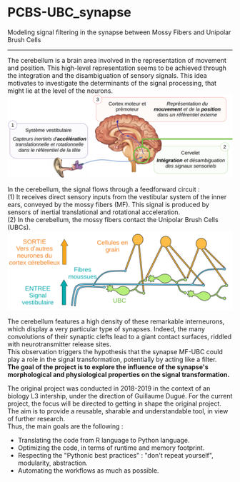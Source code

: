 # PCBS-UBC_synapse
Modeling signal filtering in the synapse between Mossy Fibers and Unipolar Brush Cells

---

The cerebellum is a brain area involved in the representation of movement and position. This high-level representation seems to be achieved through the integration and the disambiguation of sensory signals. This idea motivates to investigate the determinants of the signal processing, that might lie at the level of the neurons.  
![Signal processing : from sensory inputs to the cerebellum](https://github.com/esther-poniatowski/PCBS-UBC_synapse/blob/master/fig1_cerebellum.PNG)

In the cerebellum, the signal flows through a feedforward circuit :  
(1) It receives direct sensory inputs from the vestibular system of the inner ears, conveyed by the mossy fibers (MF). This signal is produced by sensors of inertial translational and rotational acceleration.  
(2) In the cerebellum, the mossy fibers contact the Unipolar Brush Cells (UBCs).  
![Feedforward netword in the cerebellum](https://github.com/esther-poniatowski/PCBS-UBC_synapse/blob/master/fig2_network.PNG)

The cerebellum features a high density of these remarkable interneurons, which display a very particular type of synapses. Indeed, the many convolutions of their synaptic clefts lead to a giant contact surfaces, riddled with neurotransmitter release sites.  
This observation triggers the hypothesis that the synapse MF-UBC could play a role in the signal transformation, potentially by acting like a filter.  
**The goal of the project is to explore the influence of the synapse's morphological and physiological properties on the signal transformation.**

The original project was conducted in 2018-2019 in the context of an biology L3 intership, under the direction of Guillaume Dugué. For the current project, the focus will be directed to getting in shape the original project. The aim is to provide a reusable, sharable and understandable tool, in view of further research.  
Thus, the main goals are the following :  
* Translating the code from R language to Python language.
* Optimizing the code, in terms of runtime and memory footprint.
* Respecting the "Pythonic best practices" : "don't repeat yourself", modularity, abstraction.
* Automating the workflows as much as possible.
